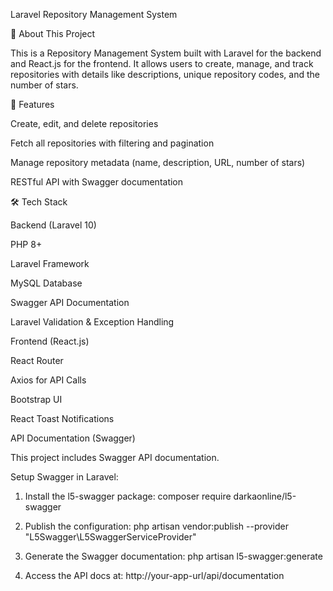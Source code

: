 Laravel Repository Management System

📌 About This Project

This is a Repository Management System built with Laravel for the backend and React.js for the frontend. It allows users to create, manage, and track repositories with details like descriptions, unique repository codes, and the number of stars.

🚀 Features

Create, edit, and delete repositories

Fetch all repositories with filtering and pagination

Manage repository metadata (name, description, URL, number of stars)

RESTful API with Swagger documentation

🛠️ Tech Stack

Backend (Laravel 10)

PHP 8+

Laravel Framework

MySQL Database

Swagger API Documentation

Laravel Validation & Exception Handling

Frontend (React.js)

React Router

Axios for API Calls

Bootstrap UI

React Toast Notifications


API Documentation (Swagger)

This project includes Swagger API documentation.

Setup Swagger in Laravel:
1. Install the l5-swagger package:
composer require darkaonline/l5-swagger

2. Publish the configuration:
php artisan vendor:publish --provider "L5Swagger\L5SwaggerServiceProvider"

3. Generate the Swagger documentation:
php artisan l5-swagger:generate

4. Access the API docs at:
http://your-app-url/api/documentation